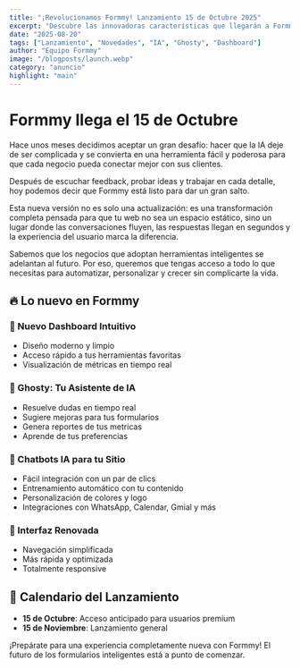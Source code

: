 ```yaml
---
title: "¡Revolucionamos Formmy! Lanzamiento 15 de Octubre 2025"
excerpt: "Descubre las innovadoras características que llegarán a Formmy, incluyendo un nuevo dashboard, Ghosty tu asistente virtual, y potentes chatbots IA para tu sitio web."
date: "2025-08-20"
tags: ["Lanzamiento", "Novedades", "IA", "Ghosty", "Dashboard"]
author: "Equipo Formmy"
image: "/blogposts/launch.webp"
category: "anuncio"
highlight: "main"
---
```


# Formmy llega el 15 de Octubre

Hace unos meses decidimos aceptar un gran desafío: hacer que la IA deje de ser complicada y se convierta en una herramienta fácil y poderosa para que cada negocio pueda conectar mejor con sus clientes.

Después de escuchar feedback, probar ideas y trabajar en cada detalle, hoy podemos decir que Formmy está listo para dar un gran salto.

Esta nueva versión no es solo una actualización: es una transformación completa pensada para que tu web no sea un espacio estático, sino un lugar donde las conversaciones fluyen, las respuestas llegan en segundos y la experiencia del usuario marca la diferencia.

Sabemos que los negocios que adoptan herramientas inteligentes se adelantan al futuro. Por eso, queremos que tengas acceso a todo lo que necesitas para automatizar, personalizar y crecer sin complicarte la vida.

## 🔥 Lo nuevo en Formmy

### 🚀 Nuevo Dashboard Intuitivo
- Diseño moderno y limpio
- Acceso rápido a tus herramientas favoritas
- Visualización de métricas en tiempo real

### 👻 Ghosty: Tu Asistente de IA
- Resuelve dudas en tiempo real
- Sugiere mejoras para tus formularios
- Genera reportes de tus metricas 
- Aprende de tus preferencias

### 💬 Chatbots IA para tu Sitio
- Fácil integración con un par de clics
- Entrenamiento automático con tu contenido
- Personalización de colores y logo
- Integraciones con WhatsApp, Calendar, Gmial y más

### 🎨 Interfaz Renovada
- Navegación simplificada
- Más rápida y optimizada
- Totalmente responsive

## 📅 Calendario del Lanzamiento
- **15 de Octubre**: Acceso anticipado para usuarios premium
- **15 de Noviembre**: Lanzamiento general

¡Prepárate para una experiencia completamente nueva con Formmy! El futuro de los formularios inteligentes está a punto de comenzar.
